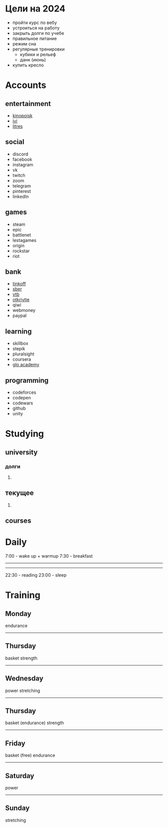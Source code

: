 # Цели на 2024

- пройти курс по вебу
- устроиться на работу
- закрыть долги по учебе
- правильное питание
- режим сна
- регулярные тренировки
	- кубики и рельеф
	- данк (июнь)
- купить кресло

# Accounts
## entertainment
- [kinopoisk](https://hd.kinopoisk.ru/)
- [ivi](https://www.ivi.ru/)
- [litres](https://www.litres.ru/)
## social
- discord
- facebook
- instagram
- vk
- twitch
- zoom
- telegram
- pinterest
- linkedIn
## games
- steam
- epic
- battlenet
- lestagames
- origin
- rockstar
- riot
## bank
- [tinkoff](https://www.tinkoff.ru/)
- [sber](https://online.sberbank.ru/CSAFront/index.do)
- [vtb](https://www.vtb.ru/)
- [otkriytie](https://ib.open.ru/webbank/#/login)
- qiwi
- webmoney
- paypal
## learning
- skillbox
- stepik
- pluralsight
- coursera
- [glo academy](https://study.up-skills.ru/)
## programming
- codeforces
- codepen
- codewars
- github
- unity


# Studying
## university
### долги
1. 

## текущее
1. 
## courses

# Daily
7:00 - wake up + warmup
7:30 - breakfast

---



---

22:30 - reading
23:00 - sleep

# Training
## Monday
endurance

---
## Thursday
basket
strength

---
## Wednesday
power
stretching

---
## Thursday
basket (endurance)
strength

---
## Friday
basket (free)
endurance

---
## Saturday
power

---
## Sunday
stretching
